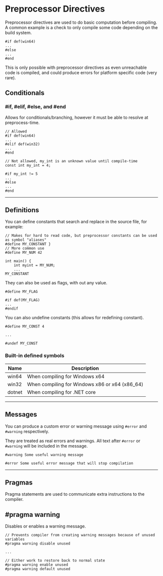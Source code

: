 # Preprocessor Directives

Preprocessor directives are used to do basic computation before compiling. A common example is a check to only compile
some code depending on the build system.

```belte
#if def(win64)
...
#else
...
#end
```

This is only possible with preprocessor directives as even unreachable code is compiled, and could produce errors for
platform specific code (very rare).

## Conditionals

### \#if, \#elif, \#else, and \#end

Allows for conditionals/branching, however it must be able to resolve at preprocess-time.

```belte
// Allowed
#if def(win64)
...
#elif def(win32)
...
#end

// Not allowed, my_int is an unknown value until compile-time
const int my_int = 4;

#if my_int != 5
...
#else
...
#end

```

___

## Definitions

You can define constants that search and replace in the source file, for example:

```belte
// Makes for hard to read code, but preprocessor constants can be used as symbol "aliases"
#define MY_CONSTANT }
// More common use
#define MY_NUM 42

int main() {
    int myint = MY_NUM;
    ...
MY_CONSTANT
```

They can also be used as flags, with out any value.

```belte
#define MY_FLAG

#if def(MY_FLAG)
...
#endif
```

You can also undefine constants (this allows for redefining constant).

```belte
#define MY_CONST 4

...

#undef MY_CONST
```

### Built-in defined symbols

| Name | Description |
|-|-|
| win64 | When compiling for Windows x64 |
| win32 | When compiling for Windows x86 or x64 (x86_64) |
| dotnet | When compiling for .NET core |

___

## Messages

You can produce a custom error or warning message using `#error` and `#warning` respectively.

They are treated as real errors and warnings. All text after `#error` or `#warning` will be included in the message.

```belte
#warning Some useful warning message

#error Some useful error message that will stop compilation
```

___

## Pragmas

Pragma statements are used to communicate extra instructions to the compiler.

## \#pragma warning

Disables or enables a warning message.

```belte
// Prevents compiler from creating warning messages because of unused variables
#pragma warning disable unused

...

// Either work to restore back to normal state
#pragma warning enable unused
#pragma warning default unused
```

